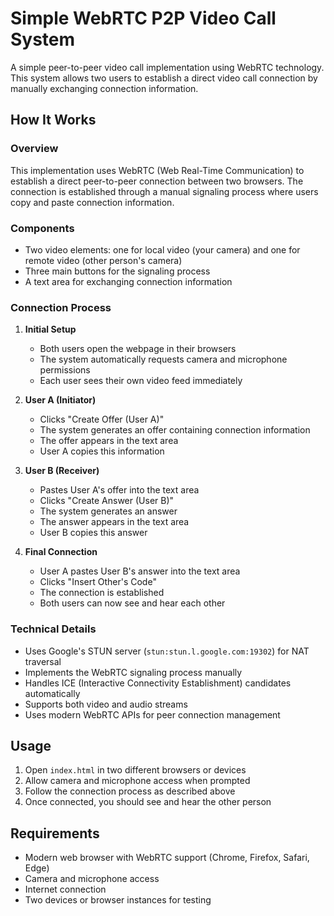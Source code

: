 # Simple WebRTC P2P Video Call System

A simple peer-to-peer video call implementation using WebRTC technology. This system allows two users to establish a direct video call connection by manually exchanging connection information.

## How It Works

### Overview
This implementation uses WebRTC (Web Real-Time Communication) to establish a direct peer-to-peer connection between two browsers. The connection is established through a manual signaling process where users copy and paste connection information.

### Components
- Two video elements: one for local video (your camera) and one for remote video (other person's camera)
- Three main buttons for the signaling process
- A text area for exchanging connection information

### Connection Process

1. **Initial Setup**
   - Both users open the webpage in their browsers
   - The system automatically requests camera and microphone permissions
   - Each user sees their own video feed immediately

2. **User A (Initiator)**
   - Clicks "Create Offer (User A)"
   - The system generates an offer containing connection information
   - The offer appears in the text area
   - User A copies this information

3. **User B (Receiver)**
   - Pastes User A's offer into the text area
   - Clicks "Create Answer (User B)"
   - The system generates an answer
   - The answer appears in the text area
   - User B copies this answer

4. **Final Connection**
   - User A pastes User B's answer into the text area
   - Clicks "Insert Other's Code"
   - The connection is established
   - Both users can now see and hear each other

### Technical Details

- Uses Google's STUN server (`stun:stun.l.google.com:19302`) for NAT traversal
- Implements the WebRTC signaling process manually
- Handles ICE (Interactive Connectivity Establishment) candidates automatically
- Supports both video and audio streams
- Uses modern WebRTC APIs for peer connection management

## Usage

1. Open `index.html` in two different browsers or devices
2. Allow camera and microphone access when prompted
3. Follow the connection process as described above
4. Once connected, you should see and hear the other person

## Requirements

- Modern web browser with WebRTC support (Chrome, Firefox, Safari, Edge)
- Camera and microphone access
- Internet connection
- Two devices or browser instances for testing

